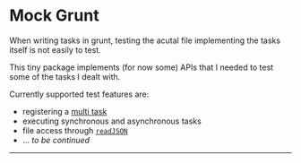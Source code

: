 Mock Grunt
==========

When writing tasks in grunt, testing the acutal file implementing the tasks itself is not easily
to test.

This tiny package implements (for now some) APIs that I needed to test some of the tasks I
dealt with.

Currently supported test features are:

- registering a [multi task][multiTask]
- executing synchronous and asynchronous tasks
- file access through [`readJSON`][readJSON]
- ... *to be continued*


---
[multiTask]: http://gruntjs.com/api/grunt#grunt.registermultitask
[readJSON]: http://gruntjs.com/api/grunt.file#grunt.file.readjson
